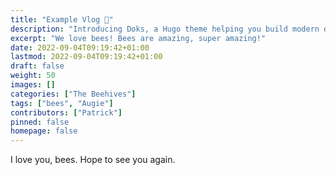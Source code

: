 ```yaml
---
title: "Example Vlog 👋"
description: "Introducing Doks, a Hugo theme helping you build modern documentation websites that are secure, fast, and SEO-ready — by default."
excerpt: "We love bees! Bees are amazing, super amazing!"
date: 2022-09-04T09:19:42+01:00
lastmod: 2022-09-04T09:19:42+01:00
draft: false
weight: 50
images: []
categories: ["The Beehives"]
tags: ["bees", "Augie"]
contributors: ["Patrick"]
pinned: false
homepage: false
---
```


I love you, bees. Hope to see you again.

